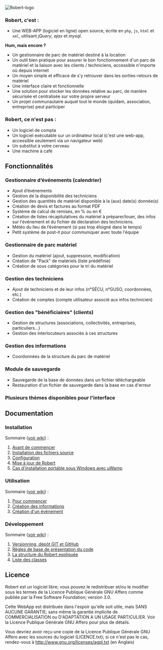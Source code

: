 ![Robert-logo](https://robertmanager.org/gfx/Logo_ROBERT.png)

### Robert, c'est :
- Une WEB-APP (logiciel en ligne) open source, écrite en `php`, `js`, `html` et `xml`, utilisant _jQuery_, _ajax_ et _mysql_.

**Hum, mais encore ?**

- Un gestionnaire de parc de matériel destiné à la location
- Un outil bien pratique pour assurer le bon fonctionnement d'un parc de matériel et la liaison avec les clients / techniciens, accessible n'importe où depuis internet
- Un moyen simple et efficace de s'y retrouver dans les sorties-retours de matériel
- Une interface claire et fonctionnelle
- Une solution pour stocker les données relative au parc, de manière sécurisée et centralisée sur votre propre serveur
- Un projet communautaire auquel tout le monde (quidam, association, entreprise) peut participer

### Robert, ce n'est pas :
- Un logiciel de compta
- Un logiciel exécutable sur un ordinateur local (c'est une web-app, accessible seulement via un navigateur web)
- Un substitut à votre cerveau
- Une machine à café

## Fonctionnalités
### Gestionnaire d’événements (calendrier)
- Ajout d’événements
- Gestion de la disponibilité des techniciens
- Gestion des quantités de matériel disponible à la (aux) date(s) donnée(s)
- Création de devis et factures au format PDF
- Système de calcul de remises, en % ou en €
- Création de listes récapitulatives du matériel à préparer/louer, des infos sur l'événement et du fichier de déclaration des techniciens.
- Météo du lieu de l’événement (si pas trop éloigné dans le temps)
- Petit système de post-it pour communiquer avec toute l'équipe

### Gestionnaire de parc matériel
- Gestion du matériel (ajout, suppression, modification)
- Création de "Pack" de matériels (liste prédéfinie)
- Création de sous catégories pour le tri du matériel

### Gestion des techniciens
- Ajout de techniciens et de leur infos (n°SÉCU, n°GUSO, coordonnées, etc.)
- Création de comptes (compte utilisateur associé aux infos technicien)

### Gestion des "bénéficiaires" (clients)
- Gestion de structures (associations, collectivités, entreprises, particuliers...)
- Gestion des interlocuteurs associés à ces structures

### Gestion des informations
- Coordonnées de la structure du parc de matériel

### Module de sauvegarde
- Sauvegarde de la base de données dans un fichier téléchargeable
- Restauration d'un fichier de sauvegarde dans la base en cas d'erreur

### Plusieurs thèmes disponibles pour l'interface

## Documentation
### Installation
Sommaire ([voir wiki](https://github.com/RobertManager/robert/wiki/3.-Documentation-du-Robert-:-INSTALLATION)) :

1. [Avant de commencer](https://github.com/RobertManager/robert/wiki/3.-Documentation-du-Robert-:-INSTALLATION#1-avant-de-commencer)
2. [Installation des fichiers source](https://github.com/RobertManager/robert/wiki/3.-Documentation-du-Robert-:-INSTALLATION#2-installation-des-fichiers-source)
3. [Configuration](https://github.com/RobertManager/robert/wiki/3.-Documentation-du-Robert-:-INSTALLATION#3-configuration)
4. [Mise à jour de Robert](https://github.com/RobertManager/robert/wiki/3.-Documentation-du-Robert-:-INSTALLATION#4-mise-à-jour-de-robert)
5. [Cas d'installation portable sous Windows avec µWamp](https://github.com/RobertManager/robert/wiki/3.-Documentation-du-Robert-:-INSTALLATION#5-cas-dinstallation-portable-sous-windows-avec-µwamp)

### Utilisation
Sommaire ([voir wiki](https://github.com/RobertManager/robert/wiki/4.-Documentation-du-Robert-:-UTILISATION)) :

1. [Pour commencer](https://github.com/RobertManager/robert/wiki/4.-Documentation-du-Robert-:-UTILISATION#1-pour-commencer)
2. [Création des informations](https://github.com/RobertManager/robert/wiki/4.-Documentation-du-Robert-:-UTILISATION#2-création-des-informations)
3. [Création d'un évènement](https://github.com/RobertManager/robert/wiki/4.-Documentation-du-Robert-:-UTILISATION#3-workflow-création-dun-évènement)

### Développement
Sommaire ([voir wiki](https://github.com/RobertManager/robert/wiki/5.-Documentation-du-Robert-:-D%C3%89VELOPPEMENT)) :

1. [Versionning, dépôt GIT et GitHub](https://github.com/RobertManager/robert/wiki/5.-Documentation-du-Robert-:-D%C3%89VELOPPEMENT#1-versionning-dépôt-git-et-github)
2. [Règles de base de présentation du code](https://github.com/RobertManager/robert/wiki/5.-Documentation-du-Robert-:-D%C3%89VELOPPEMENT#2-règles-de-base-de-présentation-du-code)
3. [La structure du Robert expliquée](https://github.com/RobertManager/robert/wiki/5.-Documentation-du-Robert-:-D%C3%89VELOPPEMENT#3-la-structure-du-robert-expliquée)
4. [Liste des classes](https://github.com/RobertManager/robert/wiki/5.-Documentation-du-Robert-:-D%C3%89VELOPPEMENT#4-liste-des-classes)

## Licence
Robert est un logiciel libre; vous pouvez le redistribuer et/ou
le modifier sous les termes de la Licence Publique Générale GNU Affero
comme publiée par la Free Software Foundation;
version 3.0.

Cette WebApp est distribuée dans l'espoir qu'elle soit utile,
mais SANS AUCUNE GARANTIE; sans même la garantie implicite de
COMMERCIALISATION ou D'ADAPTATION A UN USAGE PARTICULIER.
Voir la Licence Publique Générale GNU Affero pour plus de détails.

Vous devriez avoir reçu une copie de la Licence Publique Générale
GNU Affero avec les sources du logiciel (LICENCE.txt); si ce n'est pas
le cas, rendez-vous à http://www.gnu.org/licenses/agpl.txt (en Anglais)
